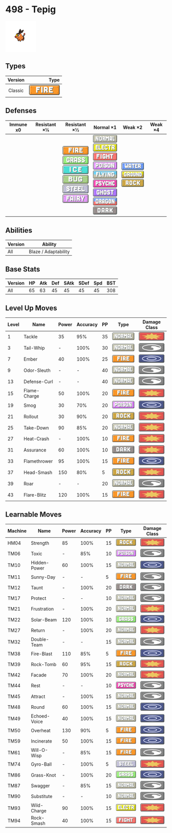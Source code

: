 # 498 - Tepig

![tepig](../img/pokemon/498.png)

## Types

| Version | Type                           |
| :-----: | -----------------------------: |
| Classic | ![fire](../img/types/fire.png) |

## Defenses

| Immune x0 | Resistant ×¼ | Resistant ×½                                                                                                                                                                                                    | Normal ×1                                                                                                                                                                                                                                                                                                                                                      | Weak ×2                                                                                                    | Weak ×4 |
| --------- | ------------ | --------------------------------------------------------------------------------------------------------------------------------------------------------------------------------------------------------------- | -------------------------------------------------------------------------------------------------------------------------------------------------------------------------------------------------------------------------------------------------------------------------------------------------------------------------------------------------------------- | ---------------------------------------------------------------------------------------------------------- | ------- |
|           |              | ![fire](../img/types/fire.png)<br/>![grass](../img/types/grass.png)<br/>![ice](../img/types/ice.png)<br/>![bug](../img/types/bug.png)<br/>![steel](../img/types/steel.png)<br/>![fairy](../img/types/fairy.png) | ![normal](../img/types/normal.png)<br/>![electric](../img/types/electric.png)<br/>![fighting](../img/types/fighting.png)<br/>![poison](../img/types/poison.png)<br/>![flying](../img/types/flying.png)<br/>![psychic](../img/types/psychic.png)<br/>![ghost](../img/types/ghost.png)<br/>![dragon](../img/types/dragon.png)<br/>![dark](../img/types/dark.png) | ![water](../img/types/water.png)<br/>![ground](../img/types/ground.png)<br/>![rock](../img/types/rock.png) |         |

## Abilities

| Version | Ability              |
| ------- | -------------------- |
| All     | Blaze / Adaptability |

## Base Stats

| Version | HP | Atk | Def | SAtk | SDef | Spd | BST |
| ------- | -- | --- | --- | ---- | ---- | --- | --- |
| All     | 65 | 63  | 45  | 45   | 45   | 45  | 308 |

## Level Up Moves

| Level | Name         | Power | Accuracy | PP | Type                               | Damage Class                           |
| ----- | ------------ | ----- | -------- | -- | ---------------------------------- | -------------------------------------- |
| 1     | Tackle       | 35    | 95%      | 35 | ![normal](../img/types/normal.png) | ![physical](../img/types/physical.png) |
| 3     | Tail-Whip    | -     | 100%     | 30 | ![normal](../img/types/normal.png) | ![status](../img/types/status.png)     |
| 7     | Ember        | 40    | 100%     | 25 | ![fire](../img/types/fire.png)     | ![special](../img/types/special.png)   |
| 9     | Odor-Sleuth  | -     | -        | 40 | ![normal](../img/types/normal.png) | ![status](../img/types/status.png)     |
| 13    | Defense-Curl | -     | -        | 40 | ![normal](../img/types/normal.png) | ![status](../img/types/status.png)     |
| 15    | Flame-Charge | 50    | 100%     | 20 | ![fire](../img/types/fire.png)     | ![physical](../img/types/physical.png) |
| 19    | Smog         | 30    | 70%      | 20 | ![poison](../img/types/poison.png) | ![special](../img/types/special.png)   |
| 21    | Rollout      | 30    | 90%      | 20 | ![rock](../img/types/rock.png)     | ![physical](../img/types/physical.png) |
| 25    | Take-Down    | 90    | 85%      | 20 | ![normal](../img/types/normal.png) | ![physical](../img/types/physical.png) |
| 27    | Heat-Crash   | -     | 100%     | 10 | ![fire](../img/types/fire.png)     | ![physical](../img/types/physical.png) |
| 31    | Assurance    | 60    | 100%     | 10 | ![dark](../img/types/dark.png)     | ![physical](../img/types/physical.png) |
| 33    | Flamethrower | 95    | 100%     | 15 | ![fire](../img/types/fire.png)     | ![special](../img/types/special.png)   |
| 37    | Head-Smash   | 150   | 80%      | 5  | ![rock](../img/types/rock.png)     | ![physical](../img/types/physical.png) |
| 39    | Roar         | -     | -        | 20 | ![normal](../img/types/normal.png) | ![status](../img/types/status.png)     |
| 43    | Flare-Blitz  | 120   | 100%     | 15 | ![fire](../img/types/fire.png)     | ![physical](../img/types/physical.png) |

## Learnable Moves

| Machine | Name         | Power | Accuracy | PP | Type                                   | Damage Class                           |
| ------- | ------------ | ----- | -------- | -- | -------------------------------------- | -------------------------------------- |
| HM04    | Strength     | 85    | 100%     | 15 | ![rock](../img/types/rock.png)         | ![physical](../img/types/physical.png) |
| TM06    | Toxic        | -     | 85%      | 10 | ![poison](../img/types/poison.png)     | ![status](../img/types/status.png)     |
| TM10    | Hidden-Power | 60    | 100%     | 15 | ![normal](../img/types/normal.png)     | ![special](../img/types/special.png)   |
| TM11    | Sunny-Day    | -     | -        | 5  | ![fire](../img/types/fire.png)         | ![status](../img/types/status.png)     |
| TM12    | Taunt        | -     | 100%     | 20 | ![dark](../img/types/dark.png)         | ![status](../img/types/status.png)     |
| TM17    | Protect      | -     | -        | 10 | ![normal](../img/types/normal.png)     | ![status](../img/types/status.png)     |
| TM21    | Frustration  | -     | 100%     | 20 | ![normal](../img/types/normal.png)     | ![physical](../img/types/physical.png) |
| TM22    | Solar-Beam   | 120   | 100%     | 10 | ![grass](../img/types/grass.png)       | ![special](../img/types/special.png)   |
| TM27    | Return       | -     | 100%     | 20 | ![normal](../img/types/normal.png)     | ![physical](../img/types/physical.png) |
| TM32    | Double-Team  | -     | -        | 15 | ![normal](../img/types/normal.png)     | ![status](../img/types/status.png)     |
| TM38    | Fire-Blast   | 110   | 85%      | 5  | ![fire](../img/types/fire.png)         | ![special](../img/types/special.png)   |
| TM39    | Rock-Tomb    | 60    | 95%      | 15 | ![rock](../img/types/rock.png)         | ![physical](../img/types/physical.png) |
| TM42    | Facade       | 70    | 100%     | 20 | ![normal](../img/types/normal.png)     | ![physical](../img/types/physical.png) |
| TM44    | Rest         | -     | -        | 10 | ![psychic](../img/types/psychic.png)   | ![status](../img/types/status.png)     |
| TM45    | Attract      | -     | 100%     | 15 | ![normal](../img/types/normal.png)     | ![status](../img/types/status.png)     |
| TM48    | Round        | 60    | 100%     | 15 | ![normal](../img/types/normal.png)     | ![special](../img/types/special.png)   |
| TM49    | Echoed-Voice | 40    | 100%     | 15 | ![normal](../img/types/normal.png)     | ![special](../img/types/special.png)   |
| TM50    | Overheat     | 130   | 90%      | 5  | ![fire](../img/types/fire.png)         | ![special](../img/types/special.png)   |
| TM59    | Incinerate   | 50    | 100%     | 15 | ![fire](../img/types/fire.png)         | ![special](../img/types/special.png)   |
| TM61    | Will-O-Wisp  | -     | 85%      | 15 | ![fire](../img/types/fire.png)         | ![status](../img/types/status.png)     |
| TM74    | Gyro-Ball    | -     | 100%     | 5  | ![steel](../img/types/steel.png)       | ![physical](../img/types/physical.png) |
| TM86    | Grass-Knot   | -     | 100%     | 20 | ![grass](../img/types/grass.png)       | ![special](../img/types/special.png)   |
| TM87    | Swagger      | -     | 85%      | 15 | ![normal](../img/types/normal.png)     | ![status](../img/types/status.png)     |
| TM90    | Substitute   | -     | -        | 10 | ![normal](../img/types/normal.png)     | ![status](../img/types/status.png)     |
| TM93    | Wild-Charge  | 90    | 100%     | 15 | ![electric](../img/types/electric.png) | ![physical](../img/types/physical.png) |
| TM94    | Rock-Smash   | 40    | 100%     | 15 | ![fighting](../img/types/fighting.png) | ![physical](../img/types/physical.png) |